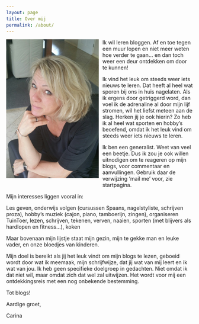 ```yaml
---
layout: page
title: Over mij
permalink: /about/
---
```


<div style="float:left;margin:0 10px 10px 0"><img src="/assets/Carina - profiel 2019.jpg" alt="Carina Noordeloos" width="250"/></div>

Ik wil leren bloggen. Af en toe tegen een muur lopen en niet meer weten hoe verder te gaan... en dan toch weer een deur ontdekken om door te kunnen!

Ik vind het leuk om steeds weer iets nieuws te leren. Dat heeft al heel wat sporen bij ons in huis nagelaten. Als ik ergens door getriggerd word, dan voel ik de adrenaline al door mijn lijf stromen, wil het liefst meteen aan de slag. Herken jij je ook hierin? Zo heb ik al heel wat sporten en hobby’s beoefend, omdat ik het leuk vind om steeds weer iets nieuws te leren.

Ik ben een generalist. Weet van veel een beetje. Dus ik zou je ook willen uitnodigen om te reageren op mijn blogs, voor commentaar en aanvullingen. Gebruik daar de verwijzing ‘mail me’ voor, zie startpagina.

Mijn interesses liggen vooral in:

Les geven, onderwijs volgen (cursussen Spaans, nagelstyliste, schrijven proza), hobby’s muziek (cajon, piano, tamboerijn, zingen), organiseren TuinToer, lezen, schrijven, tekenen, verven, naaien, sporten (met blijvers als hardlopen en fitness...), koken

Maar bovenaan mijn lijstje staat mijn gezin, mijn te gekke man en leuke vader, en onze bloedjes van kinderen.

Mijn doel is bereikt als jij het leuk vindt om mijn blogs te lezen, geboeid wordt door wat ik meemaak, mijn schrijfwijze, dat jij wat van mij leert en ik wat van jou. Ik heb geen specifieke doelgroep in gedachten. Niet omdat ik dat niet wil, maar omdat zich dat wel zal uitwijzen. Het wordt voor mij een ontdekkingsreis met een nog onbekende bestemming.

Tot blogs!

Aardige groet,

Carina
